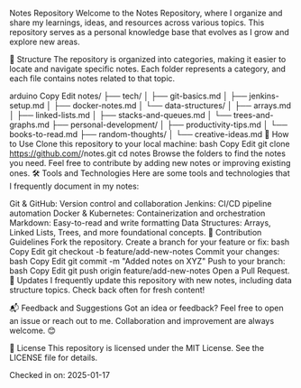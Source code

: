 Notes Repository
Welcome to the Notes Repository, where I organize and share my learnings, ideas, and resources across various topics. This repository serves as a personal knowledge base that evolves as I grow and explore new areas.

📂 Structure
The repository is organized into categories, making it easier to locate and navigate specific notes. Each folder represents a category, and each file contains notes related to that topic.

arduino
Copy
Edit
notes/
├── tech/
│   ├── git-basics.md
│   ├── jenkins-setup.md
│   ├── docker-notes.md
│   └── data-structures/
│       ├── arrays.md
│       ├── linked-lists.md
│       ├── stacks-and-queues.md
│       └── trees-and-graphs.md
├── personal-development/
│   ├── productivity-tips.md
│   └── books-to-read.md
├── random-thoughts/
│   └── creative-ideas.md
🚀 How to Use
Clone this repository to your local machine:
bash
Copy
Edit
git clone https://github.com/<your-username>/notes.git
cd notes
Browse the folders to find the notes you need.
Feel free to contribute by adding new notes or improving existing ones.
🛠 Tools and Technologies
Here are some tools and technologies that I frequently document in my notes:

Git & GitHub: Version control and collaboration
Jenkins: CI/CD pipeline automation
Docker & Kubernetes: Containerization and orchestration
Markdown: Easy-to-read and write formatting
Data Structures: Arrays, Linked Lists, Trees, and more foundational concepts.
🌟 Contribution Guidelines
Fork the repository.
Create a branch for your feature or fix:
bash
Copy
Edit
git checkout -b feature/add-new-notes
Commit your changes:
bash
Copy
Edit
git commit -m "Added notes on XYZ"
Push to your branch:
bash
Copy
Edit
git push origin feature/add-new-notes
Open a Pull Request.
📅 Updates
I frequently update this repository with new notes, including data structure topics. Check back often for fresh content!

📬 Feedback and Suggestions
Got an idea or feedback? Feel free to open an issue or reach out to me. Collaboration and improvement are always welcome. 😊

📝 License
This repository is licensed under the MIT License. See the LICENSE file for details.

Checked in on: 2025-01-17
